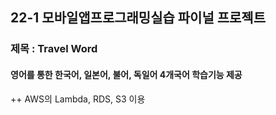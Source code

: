 ## 22-1 모바일앱프로그래밍실습 파이널 프로젝트

### 제목 : Travel Word

#### 영어를 통한 한국어, 일본어, 불어, 독일어 4개국어 학습기능 제공

++ AWS의 Lambda, RDS, S3 이용
